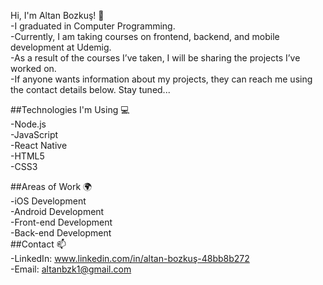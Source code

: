 Hi, I'm Altan Bozkuş! 👋
<br>
-I graduated in Computer Programming.
<br>
-Currently, I am taking courses on frontend, backend, and mobile development at Udemig.
<br>
-As a result of the courses I’ve taken, I will be sharing the projects I’ve worked on.
<br>
-If anyone wants information about my projects, they can reach me using the contact details below. Stay tuned...
<br>

##Technologies I'm Using 💻
<br>
-Node.js
<br>
-JavaScript
<br>
-React Native
<br>
-HTML5
<br>
-CSS3
<br>

##Areas of Work 🌍
<br>
-iOS Development
<br>
-Android Development
<br>
-Front-end Development
<br>
-Back-end Development
<br>
##Contact 📫
<br>
-LinkedIn: www.linkedin.com/in/altan-bozkuş-48bb8b272
<br>
-Email: altanbzk1@gmail.com
